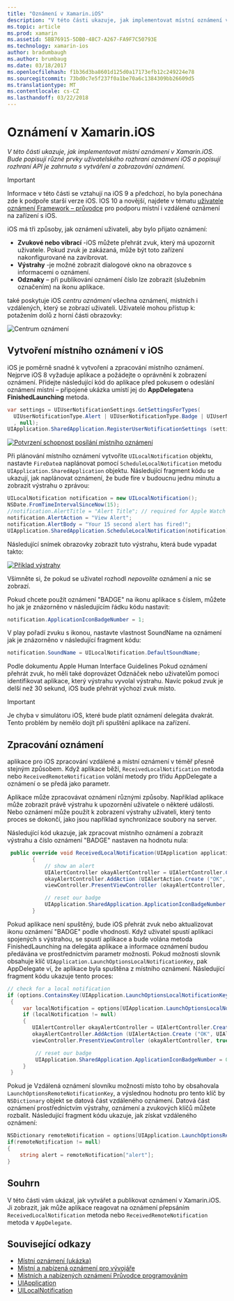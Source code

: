 ```yaml
---
title: "Oznámení v Xamarin.iOS"
description: "V této části ukazuje, jak implementovat místní oznámení v Xamarin.iOS. Bude popisují různé prvky uživatelského rozhraní oznámení iOS a popisují rozhraní API je zahrnuta s vytváření a zobrazování oznámení."
ms.topic: article
ms.prod: xamarin
ms.assetid: 5BB76915-5DB0-48C7-A267-FA9F7C50793E
ms.technology: xamarin-ios
author: bradumbaugh
ms.author: brumbaug
ms.date: 03/18/2017
ms.openlocfilehash: f1b36d3ba8601d125d0a17173efb12c249224e78
ms.sourcegitcommit: 73bd0c7e5f237f0a1be70a6c1384309bb26609d5
ms.translationtype: MT
ms.contentlocale: cs-CZ
ms.lasthandoff: 03/22/2018
---
```

# <a name="notifications-in-xamarinios"></a>Oznámení v Xamarin.iOS

_V této části ukazuje, jak implementovat místní oznámení v Xamarin.iOS. Bude popisují různé prvky uživatelského rozhraní oznámení iOS a popisují rozhraní API je zahrnuta s vytváření a zobrazování oznámení._

> [!IMPORTANT]
> Informace v této části se vztahují na iOS 9 a předchozí, ho byla ponechána zde k podpoře starší verze iOS. IOS 10 a novější, najdete v tématu [uživatele oznámení Framework – průvodce](~/ios/platform/user-notifications/index.md) pro podporu místní i vzdálené oznámení na zařízení s iOS.

iOS má tři způsoby, jak oznámení uživateli, aby bylo přijato oznámení:

-  **Zvukové nebo vibrací** -iOS můžete přehrát zvuk, který má upozornit uživatele. Pokud zvuk je zakázaná, může být toto zařízení nakonfigurované na zavibrovat.
-  **Výstrahy** -je možné zobrazit dialogové okno na obrazovce s informacemi o oznámení.
-  **Odznaky** – při publikování oznámení číslo lze zobrazit (služebním označením) na ikonu aplikace.


také poskytuje iOS *centru oznámení* všechna oznámení, místních i vzdálených, který se zobrazí uživateli. Uživatelé mohou přístup k: potažením dolů z horní části obrazovky:

 ![](local-notifications-in-ios-images/image13.png "Centrum oznámení")

## <a name="creating-local-notifications-in-ios"></a>Vytvoření místního oznámení v iOS

iOS je poměrně snadné k vytvoření a zpracování místního oznámení.
Nejprve iOS 8 vyžaduje aplikace a požádejte o oprávnění k zobrazení oznámení. Přidejte následující kód do aplikace před pokusem o odeslání oznámení místní – připojené ukázka umístí jej do **AppDelegate**na **FinishedLaunching** metoda.

```csharp
var settings = UIUserNotificationSettings.GetSettingsForTypes(
  UIUserNotificationType.Alert | UIUserNotificationType.Badge | UIUserNotificationType.Sound
  , null);
UIApplication.SharedApplication.RegisterUserNotificationSettings (settings);
```

  [![](local-notifications-in-ios-images/image0-sml.png "Potvrzení schopnost posílání místního oznámení")](local-notifications-in-ios-images/image0.png#lightbox)

Při plánování místního oznámení vytvoříte `UILocalNotification` objektu, nastavte `FireDate`a naplánovat pomocí `ScheduleLocalNotification` metodu `UIApplication.SharedApplication` objektu. Následující fragment kódu se ukazují, jak naplánovat oznámení, že bude fire v budoucnu jednu minutu a zobrazit výstrahu o zprávou:

```csharp
UILocalNotification notification = new UILocalNotification();
NSDate.FromTimeIntervalSinceNow(15);
//notification.AlertTitle = "Alert Title"; // required for Apple Watch notifications
notification.AlertAction = "View Alert";
notification.AlertBody = "Your 15 second alert has fired!";
UIApplication.SharedApplication.ScheduleLocalNotification(notification);
```

Následující snímek obrazovky zobrazit tuto výstrahu, která bude vypadat takto:

  [![](local-notifications-in-ios-images/image2-sml.png "Příklad výstrahy")](local-notifications-in-ios-images/image2.png#lightbox)

Všimněte si, že pokud se uživatel rozhodl *nepovolíte* oznámení a nic se zobrazí.

Pokud chcete použít oznámení "BADGE" na ikonu aplikace s číslem, můžete ho jak je znázorněno v následujícím řádku kódu nastavit:

```csharp
notification.ApplicationIconBadgeNumber = 1;
```

V play pořadí zvuku s ikonou, nastavte vlastnost SoundName na oznámení jak je znázorněno v následující fragment kódu:

```csharp
notification.SoundName = UILocalNotification.DefaultSoundName;
```

Podle dokumentu Apple Human Interface Guidelines Pokud oznámení přehrát zvuk, ho měli také doprovázet Odznáček nebo uživatelům pomoci identifikovat aplikace, který výstrahu vyvolal výstrahu. Navíc pokud zvuk je delší než 30 sekund, iOS bude přehrát výchozí zvuk místo.

> [!IMPORTANT]
> Je chyba v simulátoru iOS, které bude platit oznámení delegáta dvakrát. Tento problém by nemělo dojít při spuštění aplikace na zařízení.

## <a name="handling-notifications"></a>Zpracování oznámení

aplikace pro iOS zpracování vzdálené a místní oznámení v téměř přesně stejným způsobem. Když aplikace běží, `ReceivedLocalNotification` metoda nebo `ReceivedRemoteNotification` volání metody pro třídu AppDelegate a oznámení o se předá jako parametr.

Aplikace může zpracovávat oznámení různými způsoby. Například aplikace může zobrazit právě výstrahu k upozornění uživatele o některé události. Nebo oznámení může použít k zobrazení výstrahy uživateli, který tento proces se dokončí, jako jsou například synchronizace soubory na server.

Následující kód ukazuje, jak zpracovat místního oznámení a zobrazit výstrahu a číslo oznámení "BADGE" nastaven na hodnotu nula:

```csharp
 public override void ReceivedLocalNotification(UIApplication application, UILocalNotification notification)
        {
            // show an alert
            UIAlertController okayAlertController = UIAlertController.Create (notification.AlertAction, notification.AlertBody, UIAlertControllerStyle.Alert);
            okayAlertController.AddAction (UIAlertAction.Create ("OK", UIAlertActionStyle.Default, null));
            viewController.PresentViewController (okayAlertController, true, null);

            // reset our badge
            UIApplication.SharedApplication.ApplicationIconBadgeNumber = 0;
        }
```

Pokud aplikace není spuštěný, bude iOS přehrát zvuk nebo aktualizovat ikonu oznámení "BADGE" podle vhodnosti. Když uživatel spustí aplikaci spojených s výstrahou, se spustí aplikace a bude volána metoda FinishedLaunching na delegáta aplikace a informace oznámení budou předávána ve prostřednictvím parametr možnosti. Pokud možnosti slovník obsahuje klíč `UIApplication.LaunchOptionsLocalNotificationKey`, pak AppDelegate ví, že aplikace byla spuštěna z místního oznámení. Následující fragment kódu ukazuje tento proces:

```csharp
// check for a local notification
if (options.ContainsKey(UIApplication.LaunchOptionsLocalNotificationKey))
 {
     var localNotification = options[UIApplication.LaunchOptionsLocalNotificationKey] as UILocalNotification;
     if (localNotification != null)
     {
        UIAlertController okayAlertController = UIAlertController.Create (localNotification.AlertAction, localNotification.AlertBody, UIAlertControllerStyle.Alert);
        okayAlertController.AddAction (UIAlertAction.Create ("OK", UIAlertActionStyle.Default, null));
        viewController.PresentViewController (okayAlertController, true, null);

         // reset our badge
         UIApplication.SharedApplication.ApplicationIconBadgeNumber = 0;
     }
 }
```

Pokud je Vzdálená oznámení slovníku možnosti místo toho by obsahovala `LaunchOptionsRemoteNotificationKey`, a výslednou hodnotu pro tento klíč by `NSDictionary` objekt se datová část vzdáleného oznámení. Datová část oznámení prostřednictvím výstrahy, oznámení a zvukových klíčů můžete rozbalit. Následující fragment kódu ukazuje, jak získat vzdáleného oznámení:

```csharp
NSDictionary remoteNotification = options[UIApplication.LaunchOptionsRemoteNotificationKey];
if(remoteNotification != null)
{
    string alert = remoteNotification["alert"];
}
```

## <a name="summary"></a>Souhrn

V této části vám ukázal, jak vytvářet a publikovat oznámení v Xamarin.iOS. Ji zobrazit, jak může aplikace reagovat na oznámení přepsáním `ReceivedLocalNotification` metoda nebo `ReceivedRemoteNotification` metoda v `AppDelegate`.


## <a name="related-links"></a>Související odkazy

- [Místní oznámení (ukázka)](https://developer.xamarin.com/samples/monotouch/LocalNotifications)
- [Místní a nabízená oznámení pro vývojáře](https://developer.apple.com/notifications/)
- [Místních a nabízených oznámení Průvodce programováním](https://developer.apple.com/library/prerelease/content/documentation/NetworkingInternet/Conceptual/RemoteNotificationsPG/)
- [UIApplication](http://iosapi.xamarin.com/?link=T%3aMonoTouch.UIKit.UIApplication)
- [UILocalNotification](http://iosapi.xamarin.com/?link=T%3aMonoTouch.UIKit.UILocalNotification)
